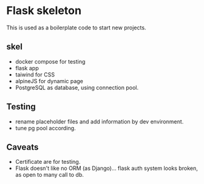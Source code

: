 # Flask skeleton


This is used as a boilerplate code to start new projects.

## skel

- docker compose for testing 
- flask app
- taiwind for CSS
- alpineJS for dynamic page
- PostgreSQL as database, using connection pool.

## Testing

- rename placeholder files and add information by dev environment.
- tune pg pool according.

## Caveats
- Certificate are for testing.
- Flask doesn't like no ORM (as Django)... flask auth system looks broken, as open to many call to db.

